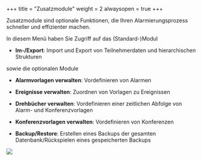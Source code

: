 +++
title = "Zusatzmodule"
weight = 2
alwaysopen = true
+++

Zusatzmodule sind optionale Funktionen, die Ihren Alarmierungsprozess schneller und effizienter machen. 

In diesem Menü haben Sie Zugriff auf das (Standard-)Modul 

 - **Im-/Export**: Import und Export von Teilnehmerdaten und hierarchischen Strukturen
 
sowie die optionalen Module

 -  **Alarmvorlagen verwalten**: Vordefinieren von Alarmen
 
 - **Ereignisse verwalten**: Zuordnen von Vorlagen zu Ereignissen
 
 - **Drehbücher verwalten**: Vordefinieren einer zeitlichen Abfolge von Alarm- und Konferenzvorlagen 
 
 - **Konferenzvorlagen verwalten**: Vordefinieren von Konferenzen
 
 - **Backup/Restore**: Erstellen eines Backups der gesamten Datenbank/Rückspielen eines gespeicherten Backups
 


![](/img/mutieren_zusatzmodule.png?classes=shadow)




